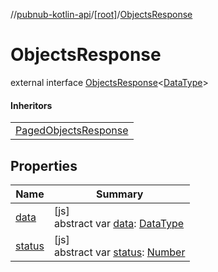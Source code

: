 //[pubnub-kotlin-api](../../../index.md)/[[root]](../index.md)/[ObjectsResponse](index.md)

# ObjectsResponse

external interface [ObjectsResponse](index.md)&lt;[DataType](index.md)&gt;

#### Inheritors

| |
|---|
| [PagedObjectsResponse](../-paged-objects-response/index.md) |

## Properties

| Name | Summary |
|---|---|
| [data](data.md) | [js]<br>abstract var [data](data.md): [DataType](index.md) |
| [status](status.md) | [js]<br>abstract var [status](status.md): [Number](https://kotlinlang.org/api/latest/jvm/stdlib/kotlin/-number/index.html) |
